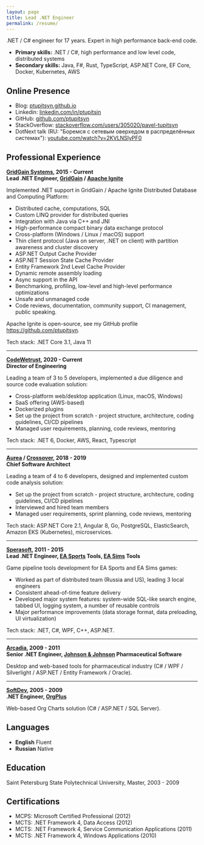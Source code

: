 ```yaml
---
layout: page
title: Lead .NET Engineer
permalink: /resume/
---
```


.NET / C# engineer for 17 years. Expert in high performance back-end code.

- **Primary skills:** .NET / C#, high performance and low level code, distributed systems
- **Secondary skills:** Java, F#, Rust, TypeScript, ASP.NET Core, EF Core, Docker, Kubernetes, AWS

## Online Presence
* Blog: [ptupitsyn.github.io](https://ptupitsyn.github.io/)
* Linkedin: [linkedin.com/in/ptupitsin](https://www.linkedin.com/in/ptupitsin/)
* GitHub: [github.com/ptupitsyn](https://github.com/ptupitsyn)
* StackOverflow: [stackoverflow.com/users/305020/pavel-tupitsyn](https://stackoverflow.com/users/305020/pavel-tupitsyn)
* DotNext talk (RU: "Боремся с сетевым оверхедом в распределённых системах"): [youtube.com/watch?v=2KVLNSIyPF0](https://www.youtube.com/watch?v=2KVLNSIyPF0)

## Professional Experience

**[GridGain Systems](https://www.gridgain.com/), 2015 - Current**  
**Lead .NET Engineer, [GridGain](https://www.gridgain.com/) / [Apache Ignite](https://ignite.apache.org/)**

Implemented .NET support in GridGain / Apache Ignite Distributed Database and Computing Platform:
- Distributed cache, computations, SQL
- Custom LINQ provider for distributed queries
- Integration with Java via C++ and JNI
- High-performance compact binary data exchange protocol
- Cross-platform (Windows / Linux / macOS) support
- Thin client protocol (Java on server, .NET on client) with partition awareness and cluster discovery
- ASP.NET Output Cache Provider
- ASP.NET Session State Cache Provider
- Entity Framework 2nd Level Cache Provider
- Dynamic remote assembly loading
- Async support in the API
- Benchmarking, profiling, low-level and high-level performance optimizations
- Unsafe and unmanaged code
- Code reviews, documentation, community support, CI management, public speaking.

Apache Ignite is open-source, see my GitHub profile https://github.com/ptupitsyn.

Tech stack: .NET Core 3.1, Java 11


---


**[CodeWetrust](https://www.codewetrust.com), 2020 - Current**  
**Director of Engineering**

Leading a team of 3 to 5 developers, implemented a due diligence and source code evaluation solution:
- Cross-platform web/desktop application (Linux, macOS, Windows)
- SaaS offering (AWS-based)
- Dockerized plugins
- Set up the project from scratch - project structure, architecture, coding guidelines, CI/CD pipelines
- Managed user requirements, planning, code reviews, mentoring

Tech stack: .NET 6, Docker, AWS, React, Typescript


---


**[Aurea](https://www.aurea.com/) / [Crossover](https://crossover.com/), 2018 - 2019**  
**Chief Software Architect**

Leading a team of 4 to 6 developers, designed and implemented custom code analysis solution:
- Set up the project from scratch - project structure, architecture, coding guidelines, CI/CD pipelines
- Interviewed and hired team members
- Managed user requirements, sprint planning, code reviews, mentoring

Tech stack: ASP.NET Core 2.1, Angular 8, Go, PostgreSQL, ElasticSearch, Amazon EKS (Kubernetes), microservices.


---


**[Sperasoft](https://sperasoft.ru/), 2011 - 2015**  
**Lead .NET Engineer, [EA Sports](https://www.easports.com/) Tools, [EA Sims](https://www.ea.com/games/the-sims) Tools**

Game pipeline tools development for EA Sports and EA Sims games:
- Worked as part of distributed team (Russia and US), leading 3 local engineers
- Consistent ahead-of-time feature delivery
- Developed major system features: system-wide SQL-like search engine, tabbed UI, logging system, a number of reusable controls
- Major performance improvements (data storage format, data preloading, UI virtualization)

Tech stack: .NET, C#, WPF, C++, ASP.NET.


---


**[Arcadia](http://www.softwarecountry.com/), 2009 - 2011**  
**Senior .NET Engineer, [Johnson & Johnson](https://www.jnj.com/) Pharmaceutical Software**

Desktop and web-based tools for pharmaceutical industry (C# / WPF / Silverlight / ASP.NET / Entity Framework / Oracle).


---


**[SoftDev](http://www.softdev.com/), 2005 - 2009**  
**.NET Engineer, [OrgPlus](http://www.orgplus.com/)**

Web-based Org Charts solution (C# / ASP.NET / SQL Server).

## Languages

* **English** Fluent
* **Russian** Native


## Education

Saint Petersburg State Polytechnical University, Master, 2003 - 2009


## Certifications

* MCPS: Microsoft Certified Professional (2012)
* MCTS: .NET Framework 4, Data Access (2012)
* MCTS: .NET Framework 4, Service Communication Applications (2011)
* MCTS: .NET Framework 4, Windows Applications (2010)
